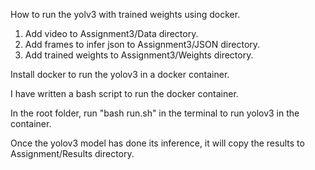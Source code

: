 How to run the yolv3 with trained weights using docker.

1. Add video to Assignment3/Data directory.
2. Add frames to infer json to Assignment3/JSON directory.
3. Add trained weights to Assignment3/Weights directory.

Install docker to run the yolov3 in a docker container.

I have written a bash script to run the docker container.

In the root folder, run "bash run.sh" in the terminal to run yolov3 in the container.

Once the yolov3 model has done its inference, it will copy the results to Assignment/Results directory.

